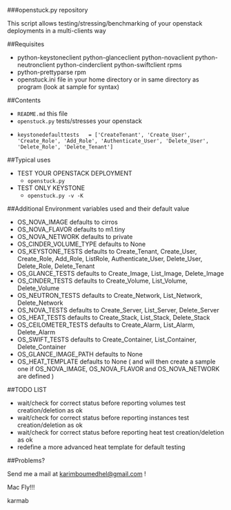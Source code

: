 ###openstuck.py repository

This script allows testing/stressing/benchmarking of your openstack deployments in a multi-clients way

##Requisites

- python-keystoneclient  python-glanceclient  python-novaclient python-neutronclient  python-cinderclient  python-swiftclient rpms
- python-prettyparse rpm
- openstuck.ini file in your home directory or in same directory as program (look at sample for syntax)

##Contents

-    `README.md` this file
-    `openstuck.py`  tests/stresses your openstack
-     keystonedefaulttests   = ['CreateTenant', 'Create_User', 'Create_Role', 'Add_Role', 'Authenticate_User', 'Delete_User', 'Delete_Role', 'Delete_Tenant']

##Typical uses
     
-  TEST YOUR OPENSTACK DEPLOYMENT
    - `openstuck.py`
-  TEST ONLY KEYSTONE
    - `openstuck.py -v -K`

##Additional Environment variables used and their default value

- OS_NOVA_IMAGE 	defaults to cirros 
- OS_NOVA_FLAVOR        defaults to m1.tiny
- OS_NOVA_NETWORK       defaults to private
- OS_CINDER_VOLUME_TYPE defaults to None
- OS_KEYSTONE_TESTS     defaults to Create_Tenant, Create_User, Create_Role, Add_Role, ListRole, Authenticate_User, Delete_User, Delete_Role, Delete_Tenant
- OS_GLANCE_TESTS       defaults to Create_Image, List_Image, Delete_Image
- OS_CINDER_TESTS       defaults to Create_Volume, List_Volume, Delete_Volume
- OS_NEUTRON_TESTS      defaults to Create_Network, List_Network, Delete_Network
- OS_NOVA_TESTS         defaults to Create_Server, List_Server, Delete_Server
- OS_HEAT_TESTS         defaults to Create_Stack, List_Stack, Delete_Stack
- OS_CEILOMETER_TESTS   defaults to Create_Alarm, List_Alarm, Delete_Alarm
- OS_SWIFT_TESTS        defaults to Create_Container, List_Container, Delete_Container
- OS_GLANCE_IMAGE_PATH  defaults to None
- OS_HEAT_TEMPLATE      defaults to None ( and will then create a sample one if OS_NOVA_IMAGE, OS_NOVA_FLAVOR and OS_NOVA_NETWORK are defined )

##TODO LIST 

- wait/check for correct status before reporting volumes test creation/deletion as ok 
- wait/check for correct status before reporting instances test creation/deletion as ok 
- wait/check for correct status before reporting heat test creation/deletion as ok 
- redefine a more advanced heat template for default testing

##Problems?

Send me a mail at [karimboumedhel@gmail.com](mailto:karimboumedhel@gmail.com) !

Mac Fly!!!

karmab
